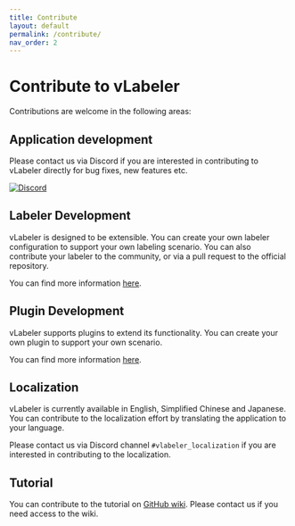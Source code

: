 ```yaml
---
title: Contribute
layout: default
permalink: /contribute/
nav_order: 2
---
```


# Contribute to vLabeler

Contributions are welcome in the following areas:

## Application development

Please contact us via Discord if you are interested in contributing to vLabeler directly for bug fixes, new features
etc.

[![Discord](https://img.shields.io/discord/984044285584359444?style=for-the-badge&label=discord&logo=discord&logoColor=ffffff&color=7389D8&labelColor=6A7EC2)](https://discord.gg/yrTqG2SrRd)

## Labeler Development

vLabeler is designed to be extensible. You can create your own labeler configuration to support your own labeling
scenario. You can also contribute your labeler to the community, or via a pull request to the official repository.

You can find more information [here](https://github.com/sdercolin/vlabeler#labelers).

## Plugin Development

vLabeler supports plugins to extend its functionality. You can create your own plugin to support your own scenario.

You can find more information [here](https://github.com/sdercolin/vlabeler#plugins).

## Localization

vLabeler is currently available in English, Simplified Chinese and Japanese. You can contribute to the localization
effort by translating the application to your language.

Please contact us via Discord channel `#vlabeler_localization` if you are interested in contributing to the localization.

## Tutorial

You can contribute to the tutorial on [GitHub wiki](https://github.com/sdercolin/vlabeler/wiki).
Please contact us if you need access to the wiki.
